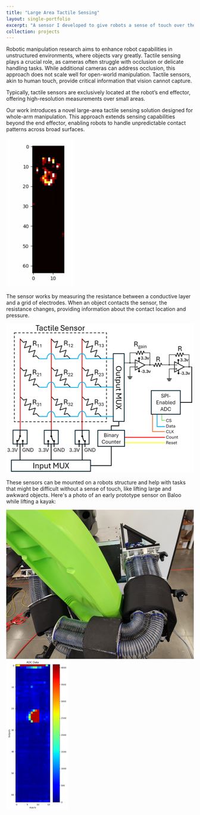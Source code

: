 ```yaml
---
title: "Large Area Tactile Sensing"
layout: single-portfolio
excerpt: "A sensor I developed to give robots a sense of touch over their entire structure. <br/><br/><img src='/images/tactile_sensor_block_diagram.png' width='700'>"
collection: projects
---
```



Robotic manipulation research aims to enhance robot capabilities in unstructured environments, where objects vary greatly. Tactile sensing plays a crucial role, as cameras often struggle with occlusion or delicate handling tasks. While additional cameras can address occlusion, this approach does not scale well for open-world manipulation. Tactile sensors, akin to human touch, provide critical information that vision cannot capture.

Typically, tactile sensors are exclusively located at the robot’s end effector, offering high-resolution measurements over small areas. 

Our work introduces a novel large-area tactile sensing solution designed for whole-arm manipulation. This approach extends sensing capabilities beyond the end effector, enabling robots to handle unpredictable contact patterns across broad surfaces.

<img src="/images/hand_tactile_plot.png" height="400">


The sensor works by measuring the resistance between a conductive layer and a grid of electrodes. When an object contacts the sensor, the resistance changes, providing information about the contact location and pressure.

<img src="/images/tactile_sensor_block_diagram.png" height="400">

These sensors can be mounted on a robots structure and help with tasks that might be difficult without a sense of touch, like lifting large and awkward objects. Here's a photo of an early prototype sensor on Baloo while lifting a kayak:



<p float="left">
  <img src="/images/baloo-kayak-tactile.png" height="400" />
  <img src="/images/kayak-tactile-output.png" height="400" /> 
</p>